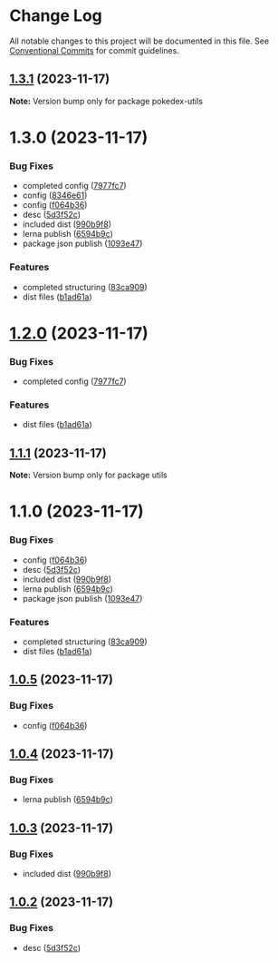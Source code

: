# Change Log

All notable changes to this project will be documented in this file.
See [Conventional Commits](https://conventionalcommits.org) for commit guidelines.

## [1.3.1](https://github.com/erashu212/pokedex/compare/pokedex-utils@1.3.0...pokedex-utils@1.3.1) (2023-11-17)

**Note:** Version bump only for package pokedex-utils





# 1.3.0 (2023-11-17)


### Bug Fixes

* completed config ([7977fc7](https://github.com/erashu212/pokedex/commit/7977fc7e1cf0efce8fd1da875e31c0522002792b))
* config ([8346e61](https://github.com/erashu212/pokedex/commit/8346e61b5d6555c1868cc535d72fd4f5ec513cd3))
* config ([f064b36](https://github.com/erashu212/pokedex/commit/f064b365e4099bae09a62d4511cfddfa57df6fba))
* desc ([5d3f52c](https://github.com/erashu212/pokedex/commit/5d3f52cc260b2d2d2fb21f068ed39d9309f81630))
* included dist ([990b9f8](https://github.com/erashu212/pokedex/commit/990b9f8487f769674169d4aa6ccf15fb9bfa7711))
* lerna publish ([6594b9c](https://github.com/erashu212/pokedex/commit/6594b9c579c88626d0fb8d67e4671c505e2ad4b7))
* package json publish ([1093e47](https://github.com/erashu212/pokedex/commit/1093e47a8148dba5a61ff589e7191daff8b37e16))


### Features

* completed structuring ([83ca909](https://github.com/erashu212/pokedex/commit/83ca909761282343332c332c5a09dcd3664dac72))
* dist files ([b1ad61a](https://github.com/erashu212/pokedex/commit/b1ad61ac710aabf904b68e89671e6aa0c74fd410))





# [1.2.0](https://github.com/erashu212/pokedex/compare/@pokedex/utils@1.0.5...@pokedex/utils@1.2.0) (2023-11-17)


### Bug Fixes

* completed config ([7977fc7](https://github.com/erashu212/pokedex/commit/7977fc7e1cf0efce8fd1da875e31c0522002792b))


### Features

* dist files ([b1ad61a](https://github.com/erashu212/pokedex/commit/b1ad61ac710aabf904b68e89671e6aa0c74fd410))





## [1.1.1](https://github.com/erashu212/pokedex/compare/utils@1.1.0...utils@1.1.1) (2023-11-17)

**Note:** Version bump only for package utils





# 1.1.0 (2023-11-17)


### Bug Fixes

* config ([f064b36](https://github.com/erashu212/pokedex/commit/f064b365e4099bae09a62d4511cfddfa57df6fba))
* desc ([5d3f52c](https://github.com/erashu212/pokedex/commit/5d3f52cc260b2d2d2fb21f068ed39d9309f81630))
* included dist ([990b9f8](https://github.com/erashu212/pokedex/commit/990b9f8487f769674169d4aa6ccf15fb9bfa7711))
* lerna publish ([6594b9c](https://github.com/erashu212/pokedex/commit/6594b9c579c88626d0fb8d67e4671c505e2ad4b7))
* package json publish ([1093e47](https://github.com/erashu212/pokedex/commit/1093e47a8148dba5a61ff589e7191daff8b37e16))


### Features

* completed structuring ([83ca909](https://github.com/erashu212/pokedex/commit/83ca909761282343332c332c5a09dcd3664dac72))
* dist files ([b1ad61a](https://github.com/erashu212/pokedex/commit/b1ad61ac710aabf904b68e89671e6aa0c74fd410))





## [1.0.5](https://github.com/erashu212/pokedex/compare/@pokedex/utils@1.0.4...@pokedex/utils@1.0.5) (2023-11-17)


### Bug Fixes

* config ([f064b36](https://github.com/erashu212/pokedex/commit/f064b365e4099bae09a62d4511cfddfa57df6fba))





## [1.0.4](https://github.com/erashu212/pokedex/compare/@pokedex/utils@1.0.3...@pokedex/utils@1.0.4) (2023-11-17)


### Bug Fixes

* lerna publish ([6594b9c](https://github.com/erashu212/pokedex/commit/6594b9c579c88626d0fb8d67e4671c505e2ad4b7))





## [1.0.3](https://github.com/erashu212/pokedex/compare/@pokedex/utils@1.0.2...@pokedex/utils@1.0.3) (2023-11-17)


### Bug Fixes

* included dist ([990b9f8](https://github.com/erashu212/pokedex/commit/990b9f8487f769674169d4aa6ccf15fb9bfa7711))





## [1.0.2](https://github.com/erashu212/pokedex/compare/@pokedex/utils@1.0.1...@pokedex/utils@1.0.2) (2023-11-17)


### Bug Fixes

* desc ([5d3f52c](https://github.com/erashu212/pokedex/commit/5d3f52cc260b2d2d2fb21f068ed39d9309f81630))
